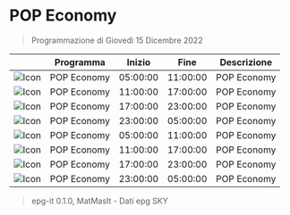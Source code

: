 # POP Economy
> Programmazione di Giovedì 15 Dicembre 2022

||Programma|Inizio|Fine|Descrizione|
|---|---|---|---|---|
|![Icon](https://guidatv.sky.it/uuid/News_Cover_HavWCIHQw.png)|POP Economy|05:00:00|11:00:00|POP Economy
|![Icon](https://guidatv.sky.it/uuid/News_Cover_HavWCIHQw.png)|POP Economy|11:00:00|17:00:00|POP Economy
|![Icon](https://guidatv.sky.it/uuid/News_Cover_HavWCIHQw.png)|POP Economy|17:00:00|23:00:00|POP Economy
|![Icon](https://guidatv.sky.it/uuid/News_Cover_HavWCIHQw.png)|POP Economy|23:00:00|05:00:00|POP Economy
|![Icon](https://guidatv.sky.it/uuid/News_Cover_HavWCIHQw.png)|POP Economy|05:00:00|11:00:00|POP Economy
|![Icon](https://guidatv.sky.it/uuid/News_Cover_HavWCIHQw.png)|POP Economy|11:00:00|17:00:00|POP Economy
|![Icon](https://guidatv.sky.it/uuid/News_Cover_HavWCIHQw.png)|POP Economy|17:00:00|23:00:00|POP Economy
|![Icon](https://guidatv.sky.it/uuid/News_Cover_HavWCIHQw.png)|POP Economy|23:00:00|05:00:00|POP Economy



 > epg-it 0.1.0, MatMasIt - Dati epg SKY